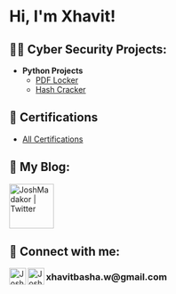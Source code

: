 <h1>Hi, I'm Xhavit! 

<h2>👨‍💻 Cyber Security Projects: </h2>

- <b>Python Projects</b>
  - [PDF Locker](https://github.com/xhavitbasha/PDF-Locker/tree/main)
  - [Hash Cracker](https://github.com/xhavitbasha/HashCracker)
    

<h2>📄 Certifications</h2><b> </b>

- [All Certifications](https://github.com/xhavitbasha/Certifications/tree/main)

<h2>📝 My Blog:</h2>


  [<img align="rightt" alt="JoshMadakor | Twitter" width="80px" src="https://i.imgur.com/mFZLrrp.jpeg!" />][medium]



<h2> 🤳 Connect with me:</h2><b> </b>

[<img align="left" alt="JoshMadakor | LinkedIn" width="30px" src="https://i.imgur.com/r6ELcnK.png"/>][Linkedin]
[<img align="left" alt="JoshMadakor | Instagram" width="30px" src="https://i.imgur.com/OKd62rC.png"/>][Instagram]
<h3> xhavitbasha.w@gmail.com </h3>

[Instagram]: https://www.instagram.com/xhavitt4
[Linkedin]: https://www.linkedin.com/in/xhavit-basha-995137341
[medium]: https://medium.com/@xhavitbasha016

<!--
**joshmadakor1/joshmadakor1** is a ✨ _special_ ✨ repository because its `README.md` (this file) appears on your GitHub profile.

Here are some ideas to get you started:

- 🔭 I’m currently working on ...
- 🌱 I’m currently learning ...
- 👯 I’m looking to collaborate on ...
- 🤔 I’m looking for help with ...
- 💬 Ask me about ...
- 📫 How to reach me: ...
- 😄 Pronouns: ...
- ⚡ Fun fact: ...
-->
